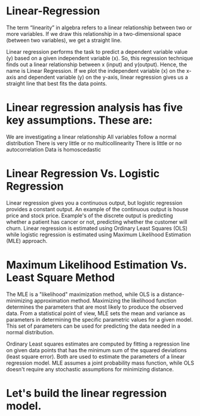 # Linear-Regression

The term “linearity” in algebra refers to a linear relationship between two or more variables. If we draw this relationship in a two-dimensional space (between two variables), we get a straight line.

Linear regression performs the task to predict a dependent variable value (y) based on a given independent variable (x). So, this regression technique finds out a linear relationship between x (input) and y(output). Hence, the name is Linear Regression. If we plot the independent variable (x) on the x-axis and dependent variable (y) on the y-axis, linear regression gives us a straight line that best fits the data points.

# Linear regression analysis has five key assumptions. These are:
  We are investigating a linear relationship
  All variables follow a normal distribution
  There is very little or no multicollinearity
  There is little or no autocorrelation
  Data is homoscedastic

# Linear Regression Vs. Logistic Regression
Linear regression gives you a continuous output, but logistic regression provides a constant output. An example of the continuous output is house price and stock price.           Example's of the discrete output is predicting whether a patient has cancer or not, predicting whether the customer will churn. Linear regression is estimated using Ordinary       Least Squares (OLS) while logistic regression is estimated using Maximum Likelihood Estimation (MLE) approach.
  
# Maximum Likelihood Estimation Vs. Least Square Method
The MLE is a "likelihood" maximization method, while OLS is a distance-minimizing approximation method. Maximizing the likelihood function determines the parameters that are most likely to produce the observed data. From a statistical point of view, MLE sets the mean and variance as parameters in determining the specific parametric values for a given model. This set of parameters can be used for predicting the data needed in a normal distribution.

Ordinary Least squares estimates are computed by fitting a regression line on given data points that has the minimum sum of the squared deviations (least square error). Both are used to estimate the parameters of a linear regression model. MLE assumes a joint probability mass function, while OLS doesn't require any stochastic assumptions for minimizing distance.


# Let's build the linear regression model.  
